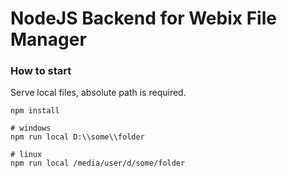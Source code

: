 NodeJS Backend for Webix File Manager
==================

### How to start

Serve local files, absolute path is required.

```shell script
npm install

# windows
npm run local D:\\some\\folder

# linux
npm run local /media/user/d/some/folder
```

